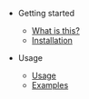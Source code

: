 - Getting started

  - [What is this?](main_page.md)
  - [Installation](quick-start/installation.md)

- Usage

  - [Usage](usage.md)
  - [Examples](examples.md)
